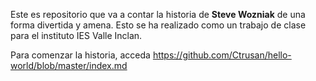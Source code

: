 Este es repositorio que va a contar la historia de <b>Steve Wozniak</b> de una forma divertida y amena. Esto se ha realizado como un trabajo de clase para el instituto IES Valle Inclan. 

Para comenzar la historia, acceda <https://github.com/Ctrusan/hello-world/blob/master/index.md>

